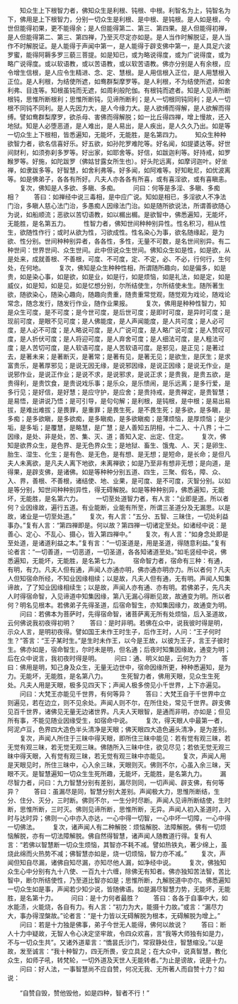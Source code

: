 <!-- { "loadSidebar": true } -->
　　知众生上下根智力者，佛知众生是利根、钝根、中根。利智名为上，钝智名为下，佛用是上下根智力，分别一切众生是利根、是中根、是钝根。是人如是根，今世但能得初果，更不能得余；是人但能得第二、第三、第四果。是人但能得初禅，是人但能得第二、第三、第四禅，乃至灭尽定亦如是。是人当作时解脱证，是人当作不时解脱证。是人能得于声闻中第一，是人能得于辟支佛中第一，是人具足六波罗蜜，能得阿耨多罗三藐三菩提。如是知已，或为略说得度，或为广说得度，或为略广说得度。或以软语教，或以苦语教，或以软苦语教。佛亦分别是人有余根，应令增生信根，是人应令生精进、念、定、慧根。是人用信根入正位，是人用慧根入正位。是人利根，为结使所遮，如鸯群梨摩罗等。是人利根，不为结使所遮，如舍利弗、目连等。知根虽钝而无遮，如周利般陀伽。有根钝而遮者。知是人见谛所断根钝，思惟所断根利；思惟所断钝，见谛所断利；是人一切根同钝同利；是人一切根不同钝不同利。是人先因力大，是人今缘力大。是人欲缚而得解，是人欲解而得缚。譬如鸯群梨摩罗，欲杀母、害佛而得解脱；如一比丘得四禅，增上慢故，还入地狱。知是人必堕恶道，是人难出，是人易出，是人疾出，是人久久乃出。如是等一切众生上下根相，皆悉遍知，无能坏，无能胜，是名第四力。
　　知众生种种欲智力者，欲名信喜好乐。好五欲，如孙陀罗难陀等。好名闻，如提婆达等。好世间财利，如须弥刹多罗等。好出家，如耶舍等。好信，如跋迦利等。好持戒，如罗睺罗等。好施，如陀跋罗（佛姑甘露女所生也）。好头陀远离，如摩诃迦叶。好坐禅，如隶跋多等。好智慧，如舍利弗等。好多闻，如阿难等。好知毗尼，如优波离等。如是佛弟子，各各有所好。凡夫人亦各各有所喜，或有喜淫欲，或有喜瞋恚。
　　复次，佛知是人多欲、多瞋、多痴。
　　问曰：何等是多淫、多瞋、多痴相？
　　答曰：如禅经中说三毒相，是中应广说。知如是相已，多淫欲人不净法门治，多瞋人慈心法门治，多愚痴人因缘法门治。如是随所欲说法，所谓善欲随心为说，如船顺流；恶欲以苦切语教，如以榍出榍。是欲智中，佛悉遍知，无能坏，无能胜，是名第五力。
　　性智力者，佛知世间种种别异性。性名积习，相从性生，欲随性作行；或时从欲为性，习欲成性。性名染心为事，欲名随缘起，是为欲、性分别。世间种种别异者，各各性，多性，无量不可数，是名世间别异。有二种世间：世界世间、众生世间。此中但说众生世间。佛知众生如是性，如是欲，从是处来，成就善根、不善根，可度、不可度，定、不定，必、不必，行何行，生何处，在何地。
　　复次，佛知是众生种种性相，所谓随所趣向，如是偏多，如是贵，如是染心事，如是欲，如是业，如是行，如是烦恼，如是礼法，如是定，如是威仪，如是知，如是见，如是忆想分别，尔所结使生，尔所结使未生。随所著生欲，随欲染心，随染心趣向，随趣向贵重，随贵重常觉观，随觉观为戏论，随戏论常念，随念发行，随发行作业，随作业果报。
　　复次，佛用是种种性智力，知是众生可度，是不可度；是今世可度，是后世可度；是即时可度，是异时可度；是现前可度，是眼不见可度；是人佛能度，是人声闻能度，是人共可度；是人必可度，是人必不可度；是人略说可度，是人广说可度，是人略广说可度；是人赞叹可度，是人折伏可度；是人将迎可度，是人弃舍可度；是人细法可度，是人粗法可度；是人苦切可度，是人软语可度，是人苦软语可度。是邪见，是正见；是著过去，是著未来；是著断灭，是著常；是著有见，是著无见；是欲生，是厌生；是求富贵乐，是著厚邪见；是说无因无缘，是说邪因缘，是说正因缘；是说无作业，是说邪作业，是说正作业；是说不求，是说邪求，是说正求；是贵我，是贵五欲，是贵得利，是贵饮食，是贵说戏乐事；是乐众，是乐愦闹，是乐远离；是多行爱，是多行见；是好信，是好慧；是应守护，是应舍；是贵持戒，是贵禅定，是贵智慧；是易悟，是讲说乃悟；是可引导，是句句解；是利根，是钝根，是中根；是易出易拔，是难出难拔；是畏罪，是重罪；是畏生死，是不畏生死；是多欲，是多瞋，是多痴；是多欲瞋，是多欲痴，是多瞋痴，是多欲瞋痴；是薄烦恼，是厚烦恼；是少垢，是多垢；是覆慧，是略慧，是广慧；是人善知五阴相，十二入、十八界；十二因缘，是处、非是处，苦、集、灭、道；善知入定、出定、住定。
　　复次，佛知是欲界众生，是色界、是无色界众生；是地狱、畜生、饿鬼、人、天；是卵生、胎生、湿生、化生；是有色、是无色，是有想、是无想；是短命，是长命；是但凡夫人未离欲，是凡夫人离下地欲，未离禅欲；如是乃至非有想非无想；是向道，是得果，是辟支佛，是诸佛。如是等种种分别五道、四生，三聚、假名，障、众、入、界，善根、不善根，诸结使、地、业果，是可度、是不可度，灭智分别。以如是等分别，知世间种种别异性，得无碍解脱。如是等种种别异，佛悉遍知，无能坏，无能胜，是名第六力。
　　一切至处道智力者，有人言：“业即是道。所以者何？业因缘故，遍行五道。有业能断，业能有所至，所谓三圣道分及无漏思。以是故，诸业是一切至处道。”
　　复次，有人言：“五分、五智、三昧住，一切处利益事办。”复有人言：“第四禅即是。何以故？第四禅一切诸定至处。如诸经中说：是善心、定心、不乱心、摄心，皆入第四禅中。”
　　复次，有人言：“如身念处即是至处道，是诸道利益之本。”复有言：“一切圣道是，用是圣道，得随意利益。”复有论者言：“一切善道，一切恶道，一切圣道，各各知诸道至处。”如毛竖经中说，佛悉遍知，无能坏，无能胜，是名第七力。
　　宿命智力者，宿命有三种：有通，有明，有力。凡夫人但有通，声闻人亦通亦明，佛亦通亦明亦力。所以者何？凡夫人但知宿命所经，不知业因缘相续；以是故，凡夫人但有通，无有明。声闻人知集谛故，了了知业因缘相续生；以是故，声闻人亦有通、亦有明。若佛弟子，先凡夫人时得宿命智，入见谛道中知集因缘，第八无漏心得断见故，故通变为明。所以者何？明名见根本。若佛弟子先得圣道，后宿命智生，亦知集因缘力，故通变为明。
　　问曰：若佛本为菩萨时，先得宿命智，诸菩萨离无所有处烦恼，后入圣道故，云何佛说我初夜得初明？
　　答曰：是时非明。若佛在众中，说我彼时得是明，示众人言，是明初夜得。譬如国王未作王时生子，后作王时，人问：“王子何时生？”答言：“王子某时生。”是生时未作王，以今是王故，以彼为王子，言王子彼时生。佛亦如是，宿命智生，尔时未是明，但名通；后夜时知集因缘故，通变为明；后在众中说言，我初夜时得是明。
　　问曰：通、明义如是，云何为力？
　　答曰：佛用是明，知己身及众生，无量无边世中，宿命因缘所更，种种悉遍知，是为力。无能坏，无能胜，是名第八力。
　　生死智力者，佛用天眼，见众生生死处。凡夫人用是天眼，极多见四天下；声闻人极多傍见小千世界，上下亦遍见。
　　问曰：大梵王亦能见千世界，有何等异？
　　答曰：大梵王自于千世界中立则遍见，若在边立，则不见余处。声闻人则不尔，在所住处，常见千世界。辟支佛见百千世界，诸佛见无量无边诸世界。凡夫人天眼智，是通而非明，亦如是；但见所有事，不能见随业因缘受生，如宿命中说。
　　复次，得天眼人中最第一者，阿泥卢豆，色界四大造色半头清净是天眼；佛天眼四大造色遍头清净，是为差别。
　　复次，声闻人所住于三昧中得天眼，即所住三昧中能见：若有觉有观三昧，若无觉有观三昧，若无觉无观三昧。佛随所入三昧中住，欲见尽见；若依无觉无观三昧中得天眼，入有觉有观三昧，若无觉有观三昧中亦能见。
　　复次，声闻人用是天眼见时，所住三昧中，心入余三昧，天眼则灭。佛则不尔，心虽入余三昧，天眼不灭。是智慧遍知一切众生生死所趣，无能坏，无能胜，是名第九力。
　　漏尽智力者，问曰：九力智慧分别有差别，漏尽则同，一切声闻、辟支佛，有何等异？
　　答曰：虽漏尽是同，智慧分别大差别。声闻极大力，思惟所断结，生分、住分、灭分，三时断。佛则不尔，一生分时尽断。声闻人见谛所断结使，生时断，思惟所断，三时灭。佛则见谛所断，思惟所断，无异。声闻人初入圣道时，入时与达时异；佛则一心中亦入亦达，一心中得一切智，一心中坏一切障，一心中得一切佛法。
　　复次，诸声闻人有二种解脱：烦恼解脱、法障解脱。佛有一切烦恼解脱，亦有一切法障解脱。佛自然得智慧，诸声闻人随教道行得。复有人言：“若佛以智慧断一切众生烦恼，其智亦不耗不减。譬如热铁丸，著少绵上，虽烧此绵而火热势不减；佛智慧亦如是，烧一切烦恼，智力亦不减。”
　　复次，声闻但知自尽漏，诸佛自知尽漏，亦知尽他人漏，如净经中说。
　　复次，佛独知众生心中分别有九十八使、一百九十六缠，除佛无有知者。佛亦独知苦法智，苦比智中，断尔所结使性，乃至道比智亦如是；思惟所断，九解脱道中亦尔。佛悉遍知一切众生如是事，声闻若少知少说，皆随佛语。如是漏尽智慧力势，无能坏，无能胜，是名第十力。
　　问曰：是十力何者最胜？
　　答曰：各各于自事中大，如水能渍，火能烧，各自有力。有人言：“初力为大，能摄十力故。”或言：“漏尽力大，事办得涅槃故。”论者言：“是十力皆以无碍解脱为根本，无碍解脱为增上。”
　　问曰：若是十力独是佛事，弟子今世无人能得，佛何以故说？
　　答曰：断人十力中疑故，无智人令心决定坚牢故，令四众欢喜，言“我等大师独有如是力，不与一切众生共”。又诸外道辈言：“憍昙氏沙门，常寂静处住，智慧缩没。”以是故，发至诚言：“我十种智力，四无所畏，安立具足；在大众中，说真智慧，教化众生，如师子吼，转梵轮，一切外道及天世人无能转者。”为止是谤故，说是十力。
　　问曰：好人法，一事智慧尚不应自赞，何况无我、无所著人而自赞十力？如说：

　　“自赞自毁，赞他毁他，如是四种，智者不行！”
　　
